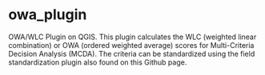 # owa_plugin

OWA/WLC Plugin on QGIS. 
This plugin calculates the WLC (weighted linear combination) or OWA (ordered weighted average) scores for Multi-Criteria Decision Analysis (MCDA). The criteria can be standardized using the field standardization plugin also found on this Github page. 
